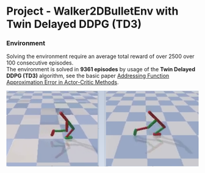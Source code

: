 # Project - Walker2DBulletEnv with Twin Delayed DDPG (TD3)    

### Environment  

Solving the environment require an average total reward of over 2500 over 100 consecutive episodes.  
The environment is solved in __9361 episodes__
by usage of the __Twin Delayed DDPG (TD3)__ algorithm, see the basic paper [Addressing Function Approximation Error in Actor-Critic Methods](https://arxiv.org/abs/1802.09477).

![](images/Walker2D_two_stages.png)

